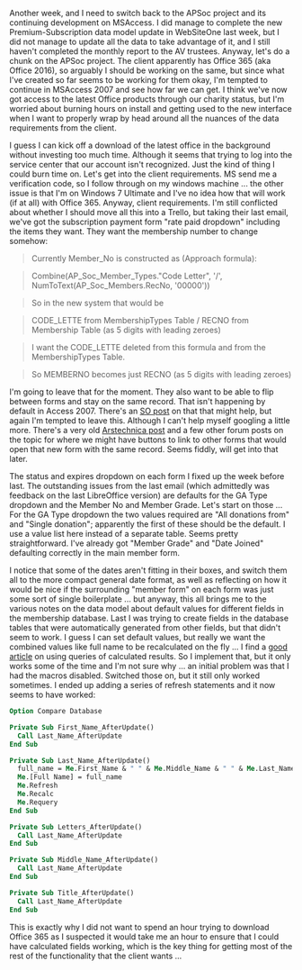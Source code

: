 Another week, and I need to switch back to the APSoc project and its continuing development on MSAccess.  I did manage to complete the new Premium-Subscription data model update in WebSiteOne last week, but I did not manage to update all the data to take advantage of it, and I still haven't completed the monthly report to the AV trustees.  Anyway, let's do a chunk on the APSoc project.  The client apparently has Office 365 (aka Office 2016), so arguably I should be working on the same, but since what I've created so far seems to be working for them okay, I'm tempted to continue in MSAccess 2007 and see how far we can get.  I think we've now got access to the latest Office products through our charity status, but I'm worried about burning hours on install and getting used to the new interface when I want to properly wrap by head around all the nuances of the data requirements from the client.

I guess I can kick off a download of the latest office in the background without investing too much time.  Although it seems that trying to log into the service center that our account isn't recognized.  Just the kind of thing I could burn time on.  Let's get into the client requirements.  MS send me a verification code, so I follow through on my windows machine ... the other issue is that I'm on Windows 7 Ultimate and I've no idea how that will work (if at all) with Office 365.  Anyway, client requirements.  I'm still conflicted about whether I should move all this into a Trello, but taking their last email, we've got the subscription payment form "rate paid dropdown" including the items they want.  They want the membership number to change somehow:

> Currently Member_No is constructed as (Approach formula): 

> Combine(AP_Soc_Member_Types."Code Letter", '/', NumToText(AP_Soc_Members.RecNo, '00000'))

> So in the new system that would be

> CODE_LETTE from MembershipTypes Table / RECNO from Membership Table (as 5 digits with leading zeroes)

> I want the CODE_LETTE deleted from this formula and from the MembershipTypes Table.

> So MEMBERNO becomes just RECNO (as 5 digits with leading zeroes)

I'm going to leave that for the moment.  They also want to be able to flip between forms and stay on the same record.  That isn't happening by default in Access 2007.  There's an [SO post](https://stackoverflow.com/questions/38592699/access-how-to-open-a-second-form-to-the-same-record-as-the-first) on that that might help, but again I'm tempted to leave this.  Although I can't help myself googling a little more.  There's a very old [Arstechnica post](https://arstechnica.com/civis/viewtopic.php?f=20&t=745702) and a few other forum posts on the topic for where we might have buttons to link to other forms that would open that new form with the same record.  Seems fiddly, will get into that later.

The status and expires dropdown on each form I fixed up the week before last.  The outstanding issues from the last email (which admittedly was feedback on the last LibreOffice version) are defaults for the GA Type dropdown and the Member No and Member Grade.  Let's start on those ... For the GA Type dropdown the two values required are "All donations from" and "Single donation"; apparently the first of these should be the default.   I use a value list here instead of a separate table.  Seems pretty straightforward.  I've already got "Member Grade" and "Date Joined" defaulting correctly in the main member form.

I notice that some of the dates aren't fitting in their boxes, and switch them all to the more compact general date format, as well as reflecting on how it would be nice if the surrounding "member form" on each form was just some sort of single boilerplate ... but anyway, this all brings me to the various notes on the data model about default values for different fields in the membership database.  Last I was trying to create fields in the database tables that were automatically generated from other fields, but that didn't seem to work.  I guess I can set default values, but really we want the combined values like full name to be recalculated on the fly ... I find a [good article](http://allenbrowne.com/casu-14.html) on using queries of calculated results.   So I implement that, but it only works some of the time and I'm not sure why ... an initial problem was that I had the macros disabled.  Switched those on, but it still only worked sometimes.  I ended up adding a series of refresh statements and it now seems to have worked:

```vb
Option Compare Database

Private Sub First_Name_AfterUpdate()
  Call Last_Name_AfterUpdate
End Sub

Private Sub Last_Name_AfterUpdate()
  full_name = Me.First_Name & " " & Me.Middle_Name & " " & Me.Last_Name & " " & Me.Letters
  Me.[Full Name] = full_name
  Me.Refresh
  Me.Recalc
  Me.Requery
End Sub

Private Sub Letters_AfterUpdate()
  Call Last_Name_AfterUpdate
End Sub

Private Sub Middle_Name_AfterUpdate()
  Call Last_Name_AfterUpdate
End Sub

Private Sub Title_AfterUpdate()
  Call Last_Name_AfterUpdate
End Sub
```

This is exactly why I did not want to spend an hour trying to download Office 365 as I suspected it would take me an hour to ensure that I could have calculated fields working, which is the key thing for getting most of the rest of the functionality that the client wants ...
